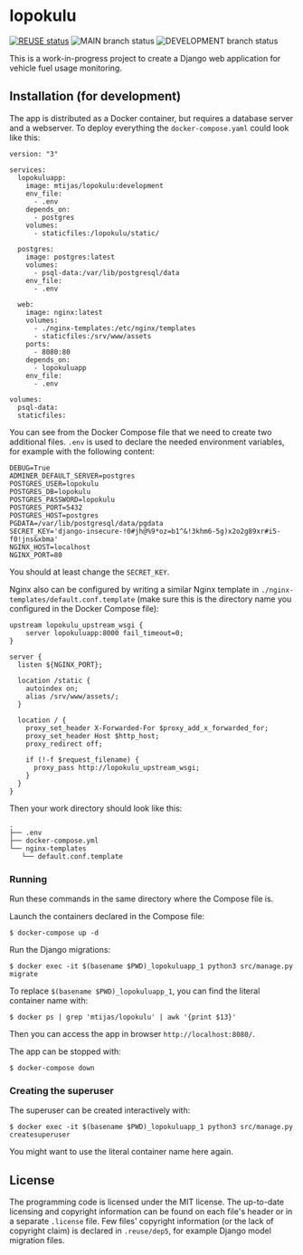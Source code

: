 <!--
SPDX-FileCopyrightText: 2021 Jani Lehtinen
SPDX-FileCopyrightText: 2021 Markus Ijäs
SPDX-FileCopyrightText: 2021 Markus Murto

SPDX-License-Identifier: CC0-1.0
-->

# lopokulu

[![REUSE status](https://api.reuse.software/badge/github.com/mtijas/lopokulu)](https://api.reuse.software/info/github.com/mtijas/lopokulu)
![MAIN branch status](https://jenkins.tiko2020.trade/job/lopokulu/job/main/badge/icon?subject=Main)
![DEVELOPMENT branch status](https://jenkins.tiko2020.trade/job/lopokulu/job/development/badge/icon?subject=Development)

This is a work-in-progress project to create a Django web application for
vehicle fuel usage monitoring.

## Installation (for development)

The app is distributed as a Docker container, but requires a database server 
and a webserver. To deploy everything the `docker-compose.yaml` could look like
this:

```
version: "3"

services:
  lopokuluapp:
    image: mtijas/lopokulu:development
    env_file:
      - .env
    depends_on:
      - postgres
    volumes:
      - staticfiles:/lopokulu/static/

  postgres:
    image: postgres:latest
    volumes:
      - psql-data:/var/lib/postgresql/data
    env_file:
      - .env

  web:
    image: nginx:latest
    volumes:
      - ./nginx-templates:/etc/nginx/templates
      - staticfiles:/srv/www/assets
    ports:
      - 8080:80
    depends_on:
      - lopokuluapp
    env_file:
      - .env

volumes:
  psql-data:
  staticfiles:
```

You can see from the Docker Compose file that we need to create two additional
files. `.env` is used to declare the needed environment variables, for example
with the following content:

```
DEBUG=True
ADMINER_DEFAULT_SERVER=postgres
POSTGRES_USER=lopokulu
POSTGRES_DB=lopokulu
POSTGRES_PASSWORD=lopokulu
POSTGRES_PORT=5432
POSTGRES_HOST=postgres
PGDATA=/var/lib/postgresql/data/pgdata
SECRET_KEY='django-insecure-!0#jh@%9*oz=b1^&!3khm6-5g)x2o2g89xr#i5-f0!jns&xbma'
NGINX_HOST=localhost
NGINX_PORT=80
```

You should at least change the `SECRET_KEY`.

Nginx also can be configured by writing a similar Nginx template in
`./nginx-templates/default.conf.template` (make sure this is the directory name
you configured in the Docker Compose file):

```
upstream lopokulu_upstream_wsgi {
    server lopokuluapp:8000 fail_timeout=0;
}

server {
  listen ${NGINX_PORT};

  location /static {
    autoindex on;
    alias /srv/www/assets/;
  }

  location / {
    proxy_set_header X-Forwarded-For $proxy_add_x_forwarded_for;
    proxy_set_header Host $http_host;
    proxy_redirect off;

    if (!-f $request_filename) {
      proxy_pass http://lopokulu_upstream_wsgi;
    }
  }
}
```

Then your work directory should look like this:
```
.
├── .env
├── docker-compose.yml
└── nginx-templates
   └── default.conf.template
```

### Running

Run these commands in the same directory where the Compose file is.

Launch the containers declared in the Compose file:
```
$ docker-compose up -d
```

Run the Django migrations:
```
$ docker exec -it $(basename $PWD)_lopokuluapp_1 python3 src/manage.py migrate
```

To replace `$(basename $PWD)_lopokuluapp_1`, you can find the literal container
name with:
```
$ docker ps | grep 'mtijas/lopokulu' | awk '{print $13}'
```

Then you can access the app in browser `http://localhost:8080/`.

The app can be stopped with:
```
$ docker-compose down
```

### Creating the superuser

The superuser can be created interactively with:
```
$ docker exec -it $(basename $PWD)_lopokuluapp_1 python3 src/manage.py createsuperuser
```

You might want to use the literal container name here again.

<!-- TODO(murtoM): add sections for app upgrading and usage -->

## License

The programming code is licensed under the MIT license. The up-to-date licensing and copyright information can be found on each file's header or in a separate `.license` file. Few files' copyright information (or the lack of copyright claim) is declared in `.reuse/dep5`, for example Django model migration files.
